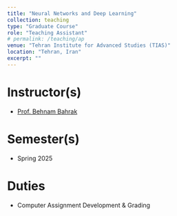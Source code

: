 ```yaml
---
title: "Neural Networks and Deep Learning"
collection: teaching
type: "Graduate Course"
role: "Teaching Assistant"
# permalink: /teaching/ap
venue: "Tehran Institute for Advanced Studies (TIAS)"
location: "Tehran, Iran"
excerpt: ""
---
```


Instructor(s)
======

- [Prof. Behnam Bahrak](https://scholar.google.com/citations?user=1IdcoLMAAAAJ&hl=en)

Semester(s)
======

- Spring 2025

Duties
======

- Computer Assignment Development & Grading